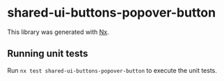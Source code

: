 # shared-ui-buttons-popover-button

This library was generated with [Nx](https://nx.dev).

## Running unit tests

Run `nx test shared-ui-buttons-popover-button` to execute the unit tests.
